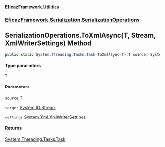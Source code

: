 #### [EficazFramework.Utilities](EficazFrameworkUtilities.md 'EficazFramework Utilities')
### [EficazFramework.Serialization](EficazFrameworkUtilities.md#EficazFramework.Serialization 'EficazFramework.Serialization').[SerializationOperations](EficazFramework.Serialization/SerializationOperations.md 'EficazFramework.Serialization.SerializationOperations')

## SerializationOperations.ToXmlAsync<T>(T, Stream, XmlWriterSettings) Method

```csharp
public static System.Threading.Tasks.Task ToXmlAsync<T>(T source, System.IO.Stream target, System.Xml.XmlWriterSettings settings);
```
#### Type parameters

<a name='EficazFramework.Serialization.SerializationOperations.ToXmlAsync_T_(T,System.IO.Stream,System.Xml.XmlWriterSettings).T'></a>

`T`
#### Parameters

<a name='EficazFramework.Serialization.SerializationOperations.ToXmlAsync_T_(T,System.IO.Stream,System.Xml.XmlWriterSettings).source'></a>

`source` [T](EficazFramework.Serialization/SerializationOperations/ToXmlAsync_T_(T,Stream,XmlWriterSettings).md#EficazFramework.Serialization.SerializationOperations.ToXmlAsync_T_(T,System.IO.Stream,System.Xml.XmlWriterSettings).T 'EficazFramework.Serialization.SerializationOperations.ToXmlAsync<T>(T, System.IO.Stream, System.Xml.XmlWriterSettings).T')

<a name='EficazFramework.Serialization.SerializationOperations.ToXmlAsync_T_(T,System.IO.Stream,System.Xml.XmlWriterSettings).target'></a>

`target` [System.IO.Stream](https://docs.microsoft.com/en-us/dotnet/api/System.IO.Stream 'System.IO.Stream')

<a name='EficazFramework.Serialization.SerializationOperations.ToXmlAsync_T_(T,System.IO.Stream,System.Xml.XmlWriterSettings).settings'></a>

`settings` [System.Xml.XmlWriterSettings](https://docs.microsoft.com/en-us/dotnet/api/System.Xml.XmlWriterSettings 'System.Xml.XmlWriterSettings')

#### Returns
[System.Threading.Tasks.Task](https://docs.microsoft.com/en-us/dotnet/api/System.Threading.Tasks.Task 'System.Threading.Tasks.Task')